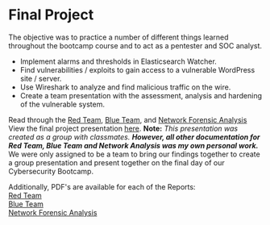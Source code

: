 # Final Project
The objective was to practice a number of different things learned throughout the bootcamp course and to act as a pentester and SOC analyst.

- Implement alarms and thresholds in Elasticsearch Watcher.
- Find vulnerabilities / exploits to gain access to a vulnerable WordPress site / server.
- Use Wireshark to analyze and find malicious traffic on the wire.
- Create a team presentation with the assessment, analysis and hardening of the vulnerable system.

Read through the [Red Team](RedTeam.md), [Blue Team](BlueTeam.md), and [Network Forensic Analysis](NetworkForensicAnalysis.md)  
View the final project presentation [here](NetworkForensicAnalysis.md). **Note:** *This presentation was created as a group with classmates.* ***However, all other documentation for Red Team, Blue Team and Network Analysis was my own personal work.*** We were only assigned to be a team to bring our findings together to create a group presentation and present together on the final day of our Cybersecurity Bootcamp.  
  
Additionally, PDF's are available for each of the Reports:  
[Red Team](Final%20Version_%20Unit-24-OffensiveReport-RedTeam_%20SummaryOfOperations.pdf)  
[Blue Team](Final-Version_%20Unit-24-DefensiveReport-BlueTeamSummaryOfOperations.pdf)  
[Network Forensic Analysis](Final-Version_%20Unit-24-NetworkForensicAnalysisReport.pdf)
